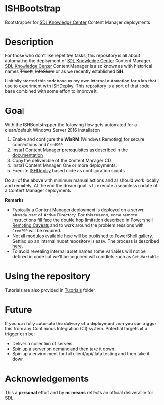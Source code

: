 # ISHBootstrap
Bootstrapper for [SDL Knowledge Center](https://sdl.com/xml) Content Manager deployments

# Description

For those who don't like repetitive tasks, this repository is all about automating the deployment of [SDL Knowledge Center](sdl.com/xml) Content Manager.
[SDL Knowledge Center](sdl.com/xml) Content Manager is also known as with historical names ~~Trisoft~~, ~~InfoShare~~ or as we recently established **ISH**.

I initially started this codebase as my own internal automation for a lab that I use to experiment with [ISHDeploy](https://sarafian.github.io/tags/#ISHDeploy). 
This repository is a port of that code base combined with some effort to improve it.

# Goal 
With the ISHBootstrapper the following flow gets automated for a clean/default Windows Server 2016 installation

1. Enable and configure the **WinRM** (Windows Remoting) for secure connections and `CredSSP`
1. Install Content Manager prerequisites as described in the [documentation](https://docs.sdl.com/LiveContent/web/pub.xql?action=home&pub=SDL%20Knowledge%20Center%20full%20documentation-v3&lang=en-US)
1. Copy the deliverable of the Content Manager CD
1. Install Content Manager. One or more deployments.
1. Execute [ISHDeploy](powershellgallery.com/packages/ISHDeploy.13/) based code as configuration scripts

Do all of the above with minimum manual actions and all should work locally and remotely. 
At the end the dream goal is to execute a seamless update of a Content Manager deployments   

**Remarks**:

- Typically a Content Manager deployment is deployed on a server already part of Active Directory. 
For this reason, some remote instructions fill face the double hop limitation described in [Powershell Remoting Caveats](https://sarafian.github.io/2016/07/05/remoting-caveats.html) and to work around the problem sessions with `CredSSP` will be required.
- Not all modules available here will be published to PowerShell gallery. Setting up an internal nuget repository is easy. The process is described [here](https://docs.nuget.org/create/hosting-your-own-nuget-feeds).
- To avoid revealing internal asset names some variables will not be defined in code but we'll be acquired with cmdlets such as `Get-Variable`

# Using the repository

Tutorials are also provided in [Tutorials](Tutorials) folder.

# Future

If you can fully automate the delivery of a deployment then you can trigger this from any Continuous Integration (CI) system. 
Potential targets of a trigger can be:

- Deliver a collection of servers.
- Spin up a server on demand and then take it down.
- Spin up a environment for full client/api/data testing and then take it down.

# Acknowledgements

This a **personal** effort and by **no means** reflects an official deliverable for [SDL](sdl.com).